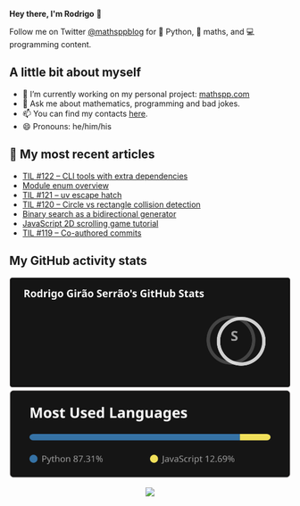 **Hey there, I'm Rodrigo** 👋

Follow me on Twitter [@mathsppblog][twitter] for 🐍 Python, 🧠 maths, and 💻 programming content.


## A little bit about myself

- 🔭 I’m currently working on my personal project: [mathspp.com](https://mathspp.com)
- 💬 Ask me about mathematics, programming and bad jokes.
- 📫 You can find my contacts [here](https://mathspp.com/about#contacts).
- 😄 Pronouns: he/him/his


## 📖 My most recent articles

<!-- BLOG-POST-LIST:START -->
- [TIL #122 – CLI tools with extra dependencies](https://mathspp.com/blog/til/cli-tools-with-extra-dependencies)
- [Module enum overview](https://mathspp.com/blog/module-enum-overview)
- [TIL #121 – uv escape hatch](https://mathspp.com/blog/til/use-pip-directly-from-a-uv-virtual-environment)
- [TIL #120 – Circle vs rectangle collision detection](https://mathspp.com/blog/til/circle-vs-rectangle-collision-detection)
- [Binary search as a bidirectional generator](https://mathspp.com/blog/binary-search-as-a-bidirectional-generator)
- [JavaScript 2D scrolling game tutorial](https://mathspp.com/blog/javascript-2d-scrolling-game-tutorial)
- [TIL #119 – Co-authored commits](https://mathspp.com/blog/til/coauthored-commits)
<!-- BLOG-POST-LIST:END -->


##  My GitHub activity stats

<!-- Thanks to ofek! -->

<img src="general_stats.svg" alt="GitHub Statistics" loading="lazy">

<img src="language_stats.svg" alt="Top Languages" loading="lazy">

<p align='center'><img src='https://visitor-badge.laobi.icu/badge?page_id=RodrigoGiraoSerrao'></p>

[twitter]: https://twitter.com/mathsppblog
